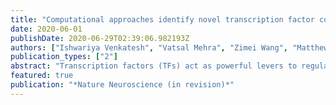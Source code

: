 ```yaml
---
title: "Computational approaches identify novel transcription factor combinations that promote corticospinal axon growth after injury"
date: 2020-06-01
publishDate: 2020-06-29T02:39:06.982193Z
authors: ["Ishwariya Venkatesh", "Vatsal Mehra", "Zimei Wang", "Matthew T Simpson", "Erik Eastwood", "Advaita Chakraborty", "Zac Beine", "Derek Gross", "Michael Cabahug", "Greta Olson", "Murray G Blackmore"]
publication_types: ["2"]
abstract: "Transcription factors (TFs) act as powerful levers to regulate neural physiology and can be targeted to improve cellular responses to injury or disease. Because TFs often depend on cooperative activity, a major challenge is to identify and deploy optimal sets. Here we developed a novel bioinformatics pipeline, centered on TF co-occupancy of regulatory DNA, and used it to predict factors that improve axon growth in corticospinal tract (CST) axons when combined with a known pro-regenerative TF, Klf6. Assays of neurite outgrowth confirmed cooperative activity by 12 candidates, and in vivo testing showed strong promotion of CST growth upon combined expression of Klf6 and Nr5a2. Transcriptional profiling of CST neurons identified Klf6/Nr5a2-responsive gene networks involved in macromolecule biosynthesis and DNA repair. These data identify novel TF combinations that promote enhanced CST growth, clarify the transcriptional correlates, and provide a bioinformatics roadmap to detect TF synergy. ### Competing Interest Statement The authors have declared no competing interest."
featured: true
publication: "*Nature Neuroscience (in revision)*"
---
```


